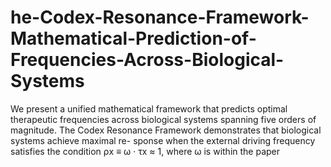 # he-Codex-Resonance-Framework-Mathematical-Prediction-of-Frequencies-Across-Biological-Systems
We present a unified mathematical framework that predicts optimal therapeutic frequencies across biological systems spanning five orders of magnitude. The Codex Resonance Framework demonstrates that biological systems achieve maximal re- sponse when the external driving frequency satisfies the condition ρx ≡ ω · τx ≈ 1, where ω is  within the paper
